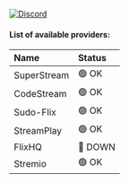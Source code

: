 <a href="https://discord.gg/xw9kfHRB"><img src="https://img.shields.io/discord/1309159394461614130?label=discord&labelColor=7289da&color=2c2f33&style=for-the-badge" alt="Discord"></a>

#### List of available providers:
| Name          | Status    |
| :-----------  | :-------  |
| SuperStream | 🟢 OK |
| CodeStream | 🟢 OK |
| Sudo-Flix | 🟢 OK |
| StreamPlay | 🟢 OK |
| FlixHQ | 🔴 DOWN |
| Stremio | 🟢 OK |
